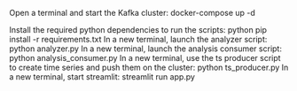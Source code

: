 Open a terminal and start the Kafka cluster: docker-compose up -d

Install the required python dependencies to run the scripts: python pip install -r requirements.txt
In a new terminal, launch the analyzer script: python analyzer.py
In a new terminal, launch the analysis consumer script: python analysis_consumer.py
In a new terminal, use the ts producer script to create time series and push them on the cluster: python ts_producer.py
In a new terminal, start streamlit: streamlit run app.py
